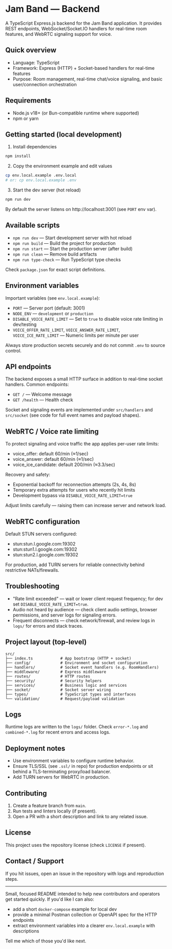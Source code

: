 # Jam Band — Backend

A TypeScript Express.js backend for the Jam Band application. It provides REST endpoints, WebSocket/Socket.IO handlers for real-time room features, and WebRTC signaling support for voice.

## Quick overview

- Language: TypeScript
- Framework: Express (HTTP) + Socket-based handlers for real-time features
- Purpose: Room management, real-time chat/voice signaling, and basic user/connection orchestration

## Requirements

- Node.js v18+ (or Bun-compatible runtime where supported)
- npm or yarn

## Getting started (local development)

1. Install dependencies

```bash
npm install
```

2. Copy the environment example and edit values

```bash
cp env.local.example .env.local
# or: cp env.local.example .env
```

3. Start the dev server (hot reload)

```bash
npm run dev
```

By default the server listens on http://localhost:3001 (see `PORT` env var).

## Available scripts

- `npm run dev` — Start development server with hot reload
- `npm run build` — Build the project for production
- `npm run start` — Start the production server (after build)
- `npm run clean` — Remove build artifacts
- `npm run type-check` — Run TypeScript type checks

Check `package.json` for exact script definitions.

## Environment variables

Important variables (see `env.local.example`):

- `PORT` — Server port (default: 3001)
- `NODE_ENV` — `development` or `production`
- `DISABLE_VOICE_RATE_LIMIT` — Set to `true` to disable voice rate limiting in dev/testing
- `VOICE_OFFER_RATE_LIMIT`, `VOICE_ANSWER_RATE_LIMIT`, `VOICE_ICE_RATE_LIMIT` — Numeric limits per minute per user

Always store production secrets securely and do not commit `.env` to source control.

## API endpoints

The backend exposes a small HTTP surface in addition to real-time socket handlers. Common endpoints:

- `GET /` — Welcome message
- `GET /health` — Health check

Socket and signaling events are implemented under `src/handlers` and `src/socket` (see code for full event names and payload shapes).

## WebRTC / Voice rate limiting

To protect signaling and voice traffic the app applies per-user rate limits:

- voice_offer: default 60/min (≈1/sec)
- voice_answer: default 60/min (≈1/sec)
- voice_ice_candidate: default 200/min (≈3.3/sec)

Recovery and safety:

- Exponential backoff for reconnection attempts (2s, 4s, 8s)
- Temporary extra attempts for users who recently hit limits
- Development bypass via `DISABLE_VOICE_RATE_LIMIT=true`

Adjust limits carefully — raising them can increase server and network load.

## WebRTC configuration

Default STUN servers configured:

- stun:stun.l.google.com:19302
- stun:stun1.l.google.com:19302
- stun:stun2.l.google.com:19302

For production, add TURN servers for reliable connectivity behind restrictive NATs/firewalls.

## Troubleshooting

- "Rate limit exceeded" — wait or lower client request frequency; for dev set `DISABLE_VOICE_RATE_LIMIT=true`.
- Audio not heard by audience — check client audio settings, browser permissions, and server logs for signaling errors.
- Frequent disconnects — check network/firewall, and review logs in `logs/` for errors and stack traces.

## Project layout (top-level)

```
src/
├── index.ts            # App bootstrap (HTTP + socket)
├── config/             # Environment and socket configuration
├── handlers/           # Socket event handlers (e.g. RoomHandlers)
├── middleware/         # Express middleware
├── routes/             # HTTP routes
├── security/           # Security helpers
├── services/           # Business logic and services
├── socket/             # Socket server wiring
├── types/              # TypeScript types and interfaces
└── validation/         # Request/payload validation
```

## Logs

Runtime logs are written to the `logs/` folder. Check `error-*.log` and `combined-*.log` for recent errors and access logs.

## Deployment notes

- Use environment variables to configure runtime behavior.
- Ensure TLS/SSL (see `.ssl/` in repo) for production endpoints or sit behind a TLS-terminating proxy/load balancer.
- Add TURN servers for WebRTC in production.

## Contributing

1. Create a feature branch from `main`.
2. Run tests and linters locally (if present).
3. Open a PR with a short description and link to any related issue.

## License

This project uses the repository license (check `LICENSE` if present).

## Contact / Support

If you hit issues, open an issue in the repository with logs and reproduction steps.

---

Small, focused README intended to help new contributors and operators get started quickly. If you'd like I can also:

- add a short `docker-compose` example for local dev
- provide a minimal Postman collection or OpenAPI spec for the HTTP endpoints
- extract environment variables into a clearer `env.local.example` with descriptions

Tell me which of those you'd like next.